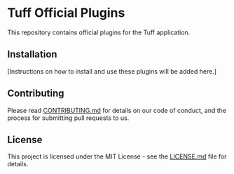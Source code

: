 # Tuff Official Plugins

This repository contains official plugins for the Tuff application.

## Installation

[Instructions on how to install and use these plugins will be added here.]

## Contributing

Please read [CONTRIBUTING.md](CONTRIBUTING.md) for details on our code of conduct, and the process for submitting pull requests to us.

## License

This project is licensed under the MIT License - see the [LICENSE.md](LICENSE.md) file for details.